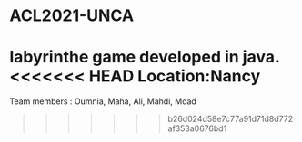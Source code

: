 # ACL2021-UNCA
labyrinthe game developed in java.
<<<<<<< HEAD
Location:Nancy
=======

Team members : Oumnia, Maha, Ali, Mahdi, Moad
>>>>>>> b26d024d58e7c77a91d71d8d772af353a0676bd1
